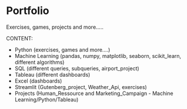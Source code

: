 # Portfolio
Exercises, games, projects and more.....

CONTENT:

- Python               (exercises, games and more....)
- Machine Learning     (pandas, numpy, matplotlib, seaborn, scikit_learn, different algorithms)
- SQL                  (different queries, subqueries, airport_project)
- Tableau              (different dashboards)
- Excel                (dashboards)
- Streamlit            (Gutenberg_project, Weather_Api, exercises)
- Projects             (Human_Ressource and Marketing_Campaign - Machine Learning/Python/Tableau)
